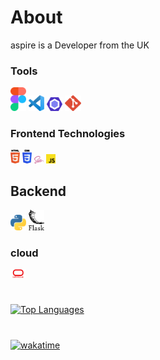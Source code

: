 # About
<!--- Emoji Sheet - https://www.webfx.com/tools/emoji-cheat-sheet/ --->
<p> aspire is a Developer from the UK </p>

### Tools
<div>
  <img src ="./images/figma.svg" alt="Figma logo" width="5%" title='Figma'/>
  <img src ="./images/visual-studio-code.svg" alt="VS Code logo" width="5%" title='Visual Studio Code'/>
  <img src ="./images/eslint.svg" alt="ESLint logo" width="5%" title='ESLint'/>
  <img src ="./images/git.png" alt="Git logo" width="5%" title='Git'/>
</div> 

### Frontend Technologies
<div>
  <img src ="./images/html-5.svg" alt="HTML5 logo" width="3%" title='HTML5'/>
  <img src ="./images/css-3.svg" alt="CSS3 logo" width="3%" title='CSS3'/>
  <img src ="./images/sass.svg" alt="SASS logo" width="3%" title='SASS'/>
  <img src ="./images/javascript.svg" alt="JAVASCRIPT logo" width="3%" title='JAVASCRIPT'/>
<div> 
  
## Backend
<div>
  <img src ="./images/python.svg" alt="Python logo" width="5%" title='Python'/>
  <img src ="./images/flask.svg" alt="Flask logo" width="5%" title='Flask'/>
</div>
  
### cloud
<div>
  <img src ="./images/oracle-cloud.png" alt="Oracle cloud" width="5%" title='oracle cloud'/>
</div> 

#  
[![Top Languages](https://github-readme-stats.vercel.app/api/top-langs/?username=aspiredevelops)](https://github.com/aspiredevelops/github-readme-stats)
#
[![wakatime](https://wakatime.com/badge/user/1c6bf388-c17b-4662-acc3-4be0bcd9206b.svg)](https://wakatime.com/@1c6bf388-c17b-4662-acc3-4be0bcd9206b)
